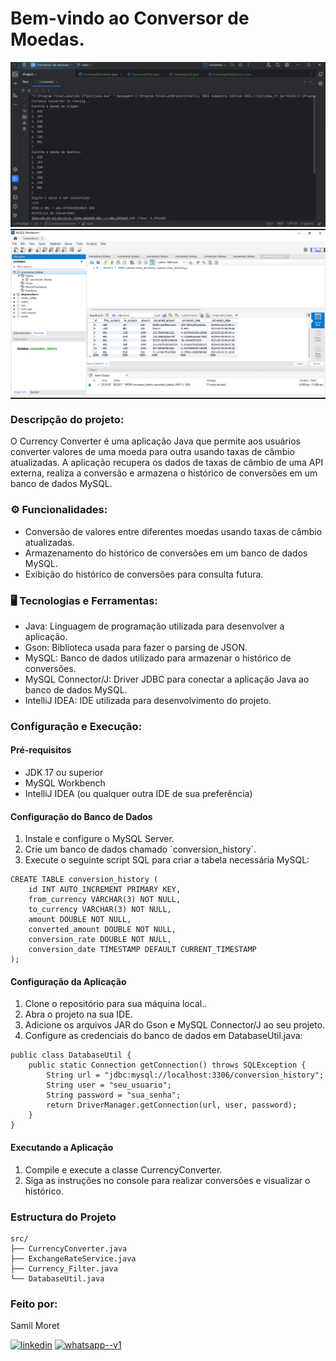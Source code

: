 <h1> Bem-vindo ao Conversor de Moedas.</h1>

<div alaing = center>
<img src=https://github.com/SamilMoret/conversor_de_moedas/blob/main/out/production/img_conversor.png?raw=true> 
</div>

 <hr style="width: 100%; height: 2px; margin: 0;">

<div alaing = center>
<img src=https://github.com/SamilMoret/conversor_de_moedas/blob/main/out/production/img_banco_de_dados.png?raw=true> 
</div>

 <hr style="width: 100%; height: 2px; margin: 0;">

### Descripção do projeto:

<p>O Currency Converter é uma aplicação Java que permite aos usuários converter valores de uma moeda para outra usando taxas de câmbio atualizadas. A aplicação recupera os dados de taxas de câmbio de uma API externa, realiza a conversão e armazena o histórico de conversões em um banco de dados MySQL. </p>


### ⚙️ Funcionalidades:

<ul>
  <li>Conversão de valores entre diferentes moedas usando taxas de câmbio atualizadas.</li>
  <li>Armazenamento do histórico de conversões em um banco de dados MySQL.</li>
  <li>Exibição do histórico de conversões para consulta futura.</li>
</ul>

### 🖥️ Tecnologias e Ferramentas: 

<ul>
  <li>Java: Linguagem de programação utilizada para desenvolver a aplicação.</li>
  <li>Gson: Biblioteca usada para fazer o parsing de JSON.</li>
  <li>MySQL: Banco de dados utilizado para armazenar o histórico de conversões.</li>
  <li>MySQL Connector/J: Driver JDBC para conectar a aplicação Java ao banco de dados MySQL.</li>
  <li>IntelliJ IDEA: IDE utilizada para desenvolvimento do projeto.</li>
</ul>

### Configuração e Execução:

<h4>Pré-requisitos</h4>
<ul>
  <li>JDK 17 ou superior</li>
  </li>
  <li>MySQL Workbench</li>
  <li>IntelliJ IDEA (ou qualquer outra IDE de sua preferência)</li>
</ul>

<h4>Configuração do Banco de Dados</h4>

<ol>
  <li>Instale e configure o MySQL Server.</li>
  <li>Crie um banco de dados chamado `conversion_history`.</li>
  <li>Execute o seguinte script SQL para criar a tabela necessária MySQL:</li>
</ol>

```
CREATE TABLE conversion_history (
    id INT AUTO_INCREMENT PRIMARY KEY,
    from_currency VARCHAR(3) NOT NULL,
    to_currency VARCHAR(3) NOT NULL,
    amount DOUBLE NOT NULL,
    converted_amount DOUBLE NOT NULL,
    conversion_rate DOUBLE NOT NULL,
    conversion_date TIMESTAMP DEFAULT CURRENT_TIMESTAMP
);
```
<h4>Configuração da Aplicação</h4>

<ol>
  <li>Clone o repositório para sua máquina local..</li>
  <li>Abra o projeto na sua IDE.</li>
  <li>Adicione os arquivos JAR do Gson e MySQL Connector/J ao seu projeto.</li>
  <li>Configure as credenciais do banco de dados em DatabaseUtil.java:</li>
</ol>

```
public class DatabaseUtil {
    public static Connection getConnection() throws SQLException {
        String url = "jdbc:mysql://localhost:3306/conversion_history";
        String user = "seu_usuario";
        String password = "sua_senha";
        return DriverManager.getConnection(url, user, password);
    }
}
```
<h4>Executando a Aplicação</h4>

<ol>
  <li>Compile e execute a classe CurrencyConverter.</li>
  <li>Siga as instruções no console para realizar conversões e visualizar o histórico.</li>
</ol>

### Estructura do Projeto

```
src/
├── CurrencyConverter.java
├── ExchangeRateService.java
├── Currency_Filter.java
└── DatabaseUtil.java
```

<h3>Feito por:</h3>
<p>Samil Moret</p>
<a href="https://www.linkedin.com/in/samilmoret/"><img width="48" height="48" src="https://img.icons8.com/color/48/linkedin.png" alt="linkedin"/></a>
<a href="https://linkwhats.app/f27e11"><img width="48" height="48" src="https://img.icons8.com/color/48/whatsapp--v1.png" alt="whatsapp--v1"/></a>
